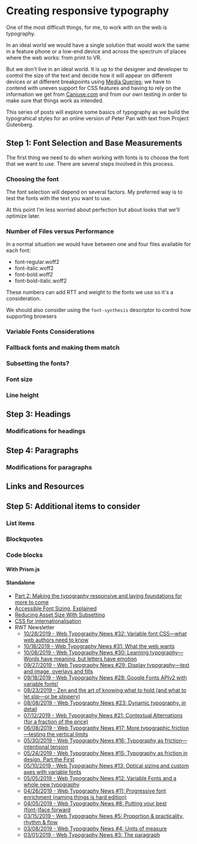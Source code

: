 # Creating responsive typography

One of the most difficult things, for me, to work with on the web is typography.

In an ideal world we would have a single solution that would work the same in a feature phone or a low-end device and across the spectrum of places where the web works: from print to VR.

But we don't live in an ideal world. It is up to the designer and developer to control the size of the text and decide how it will appear on different devices or at different breakpoints using [Media Queries](https://developer.mozilla.org/en-US/docs/Web/CSS/Media_Queries); we have to contend with uneven support for CSS features and having to rely on the information we get from [Caniuse.com](https://caniuse.com) and from our own testing in order to make sure that things work as intended.

This series of posts will explore some basics of typography as we build the typograhical styles for an online version of Peter Pan with text from Project Gutenberg.

## Step 1: Font Selection and Base Measurements

The first thing we need to do when working with fonts is to choose the font that we want to use. There are several steps involved in this process.

### Choosing the font

The font selection will depend on several factors. My preferred way is to test the fonts with the text you want to use.

At this point I'm less worried about perfection but about looks that we'll optimize later.

### Number of Files versus Performance

In a normal situation we would have between one and four files available for each font:

* font-regular.woff2
* font-italic.woff2
* font-bold.woff2
* font-bold-italic.woff2

These numbers can add RTT and weight to the fonts we use so it's a consideration.

We should also consider using the `font-synthesis` descriptor to control how supporting browsers 

### Variable Fonts Considerations

### Fallback fonts and making them match

### Subsetting the fonts?

### Font size

### Line height

## Step 3: Headings

### Modifications for headings

## Step 4: Paragraphs

### Modifications for paragraphs

## Links and Resources

## Step 5: Additional items to consider

### List items

### Blockquotes

### Code blocks

#### With Prism.js

#### Standalone

* [Part 2: Making the typography responsive and laying foundations for more to come](https://rwt.io/typography-tips/part-2-making-typography-responsive-and-laying-foundations-more-come)
* [Accessible Font Sizing, Explained](https://css-tricks.com/accessible-font-sizing-explained/)
* [Reducing Asset Size With Subsetting](https://bytes.zone/posts/reducing-asset-size-with-subsetting/)
* [CSS for internationalisation](https://chenhuijing.com/blog/css-for-i18n/#%F0%9F%A6%8A)
* RWT Newsletter
  * [10/28/2019 - Web Typography News #32: Variable font CSS—what web authors need to know](http://eepurl.com/gHRCE1)
  * [10/18/2019 - Web Typography News #31: What the web wants](http://eepurl.com/gGYZZz)
  * [10/08/2019 - Web Typography News #30: Learning typography—Words have meaning, but letters have emotion](http://eepurl.com/gFMIHL)
  * [09/27/2019 - Web Typography News #29: Display typography—text and image, overlays and fills](http://eepurl.com/gELiQH)
  * [09/18/2019 - Web Typography News #28: Google Fonts APIv2 with variable fonts!](http://eepurl.com/gDMRkL)
  * [08/23/2019 - Zen and the art of knowing what to hold (and what to let slip—or be slippery)](http://eepurl.com/gBd-hz)
  * [08/08/2019 - Web Typography News #23: Dynamic typography, in detail](http://eepurl.com/gzwes5)
  * [07/12/2019 - Web Typography News #21: Contextual Alternations (for a fraction of the price)](http://eepurl.com/gxjhHD)
  * [06/08/2019 - Web Typography News #17: More typographic friction—testing the vertical limits](http://eepurl.com/gudkx9)
  * [05/30/2019 - Web Typography News #16: Typography as friction—intentional tension](http://eepurl.com/gtivG1)
  * [05/24/2019 - Web Typography News #15: Typography as friction in design, Part the First](http://eepurl.com/gsEGPD)
  * [05/10/2019 - Web Typography News #13: Optical sizing and custom axes with variable fonts](http://eepurl.com/gqO0Q9)
  * [05/05/2019 - Web Typography News #12: Variable Fonts and a whole new typography](http://eepurl.com/gp4yRz)
  * [04/26/2019 - Web Typography News #11: Progressive font enrichment (naming things is hard edition)](http://eepurl.com/go6YEn)
  * [04/05/2019 - Web Typography News #8: Putting your best (font-)face forward](http://eepurl.com/gm9S0D )
  * [03/15/2019 - Web Typography News #5: Proportion &amp; practicality, rhythm &amp; flow](http://eepurl.com/gkNDTj)
  * [03/08/2019 - Web Typography News #4: Units of measure](http://eepurl.com/gjOW09)
  * [03/01/2019 - Web Typography News #3: The paragraph](http://eepurl.com/giMAu1)
